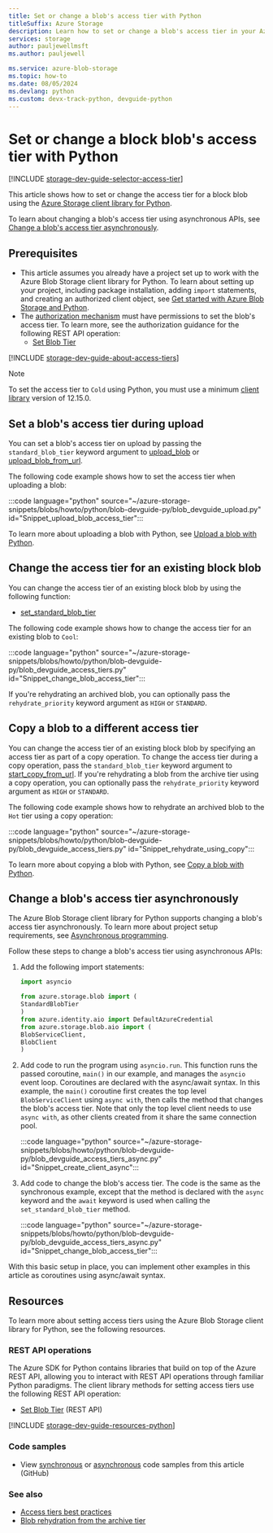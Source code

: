 ```yaml
---
title: Set or change a blob's access tier with Python
titleSuffix: Azure Storage 
description: Learn how to set or change a blob's access tier in your Azure Storage account using the Python client library.
services: storage
author: pauljewellmsft
ms.author: pauljewell

ms.service: azure-blob-storage
ms.topic: how-to
ms.date: 08/05/2024
ms.devlang: python
ms.custom: devx-track-python, devguide-python
---
```


# Set or change a block blob's access tier with Python

[!INCLUDE [storage-dev-guide-selector-access-tier](../../../includes/storage-dev-guides/storage-dev-guide-selector-access-tier.md)]

This article shows how to set or change the access tier for a block blob using the [Azure Storage client library for Python](/python/api/overview/azure/storage).

To learn about changing a blob's access tier using asynchronous APIs, see [Change a blob's access tier asynchronously](#change-a-blobs-access-tier-asynchronously).

## Prerequisites

- This article assumes you already have a project set up to work with the Azure Blob Storage client library for Python. To learn about setting up your project, including package installation, adding `import` statements, and creating an authorized client object, see [Get started with Azure Blob Storage and Python](storage-blob-python-get-started.md).
- The [authorization mechanism](../common/authorize-data-access.md) must have permissions to set the blob's access tier. To learn more, see the authorization guidance for the following REST API operation:
    - [Set Blob Tier](/rest/api/storageservices/set-blob-tier#authorization)

[!INCLUDE [storage-dev-guide-about-access-tiers](../../../includes/storage-dev-guides/storage-dev-guide-about-access-tiers.md)]

> [!NOTE]
> To set the access tier to `Cold` using Python, you must use a minimum [client library](/python/api/azure-storage-blob) version of 12.15.0.

## Set a blob's access tier during upload

You can set a blob's access tier on upload by passing the `standard_blob_tier` keyword argument to [upload_blob](/python/api/azure-storage-blob/azure.storage.blob.blobclient#azure-storage-blob-blobclient-upload-blob) or [upload_blob_from_url](/python/api/azure-storage-blob/azure.storage.blob.blobclient#azure-storage-blob-blobclient-upload-blob-from-url).

The following code example shows how to set the access tier when uploading a blob:

:::code language="python" source="~/azure-storage-snippets/blobs/howto/python/blob-devguide-py/blob_devguide_upload.py" id="Snippet_upload_blob_access_tier":::

To learn more about uploading a blob with Python, see [Upload a blob with Python](storage-blob-upload-python.md).

## Change the access tier for an existing block blob

You can change the access tier of an existing block blob by using the following function:

- [set_standard_blob_tier](/python/api/azure-storage-blob/azure.storage.blob.blobclient#azure-storage-blob-blobclient-set-standard-blob-tier)

The following code example shows how to change the access tier for an existing blob to `Cool`:

:::code language="python" source="~/azure-storage-snippets/blobs/howto/python/blob-devguide-py/blob_devguide_access_tiers.py" id="Snippet_change_blob_access_tier":::

If you're rehydrating an archived blob, you can optionally pass the `rehydrate_priority` keyword argument as `HIGH` or `STANDARD`.

## Copy a blob to a different access tier

You can change the access tier of an existing block blob by specifying an access tier as part of a copy operation. To change the access tier during a copy operation, pass the `standard_blob_tier` keyword argument to [start_copy_from_url](/python/api/azure-storage-blob/azure.storage.blob.blobclient#azure-storage-blob-blobclient-start-copy-from-url). If you're rehydrating a blob from the archive tier using a copy operation, you can optionally pass the `rehydrate_priority` keyword argument as `HIGH` or `STANDARD`.

The following code example shows how to rehydrate an archived blob to the `Hot` tier using a copy operation:

:::code language="python" source="~/azure-storage-snippets/blobs/howto/python/blob-devguide-py/blob_devguide_access_tiers.py" id="Snippet_rehydrate_using_copy":::

To learn more about copying a blob with Python, see [Copy a blob with Python](storage-blob-copy-python.md).

## Change a blob's access tier asynchronously

The Azure Blob Storage client library for Python supports changing a blob's access tier asynchronously. To learn more about project setup requirements, see [Asynchronous programming](storage-blob-python-get-started.md#asynchronous-programming).

Follow these steps to change a blob's access tier using asynchronous APIs:

1. Add the following import statements:

    ```python
    import asyncio

    from azure.storage.blob import (
    StandardBlobTier
    )
    from azure.identity.aio import DefaultAzureCredential
    from azure.storage.blob.aio import (
    BlobServiceClient,
    BlobClient
    )
    ```

1. Add code to run the program using `asyncio.run`. This function runs the passed coroutine, `main()` in our example, and manages the `asyncio` event loop. Coroutines are declared with the async/await syntax. In this example, the `main()` coroutine first creates the top level `BlobServiceClient` using `async with`, then calls the method that changes the blob's access tier. Note that only the top level client needs to use `async with`, as other clients created from it share the same connection pool.

    :::code language="python" source="~/azure-storage-snippets/blobs/howto/python/blob-devguide-py/blob_devguide_access_tiers_async.py" id="Snippet_create_client_async":::

1. Add code to change the blob's access tier. The code is the same as the synchronous example, except that the method is declared with the `async` keyword and the `await` keyword is used when calling the `set_standard_blob_tier` method.

    :::code language="python" source="~/azure-storage-snippets/blobs/howto/python/blob-devguide-py/blob_devguide_access_tiers_async.py" id="Snippet_change_blob_access_tier":::

With this basic setup in place, you can implement other examples in this article as coroutines using async/await syntax.

## Resources

To learn more about setting access tiers using the Azure Blob Storage client library for Python, see the following resources.

### REST API operations

The Azure SDK for Python contains libraries that build on top of the Azure REST API, allowing you to interact with REST API operations through familiar Python paradigms. The client library methods for setting access tiers use the following REST API operation:

- [Set Blob Tier](/rest/api/storageservices/set-blob-tier) (REST API)

[!INCLUDE [storage-dev-guide-resources-python](../../../includes/storage-dev-guides/storage-dev-guide-resources-python.md)]

### Code samples

- View [synchronous](https://github.com/Azure-Samples/AzureStorageSnippets/blob/master/blobs/howto/python/blob-devguide-py/blob_devguide_access_tiers.py) or [asynchronous](https://github.com/Azure-Samples/AzureStorageSnippets/blob/master/blobs/howto/python/blob-devguide-py/blob_devguide_access_tiers_async.py) code samples from this article (GitHub)

### See also

- [Access tiers best practices](access-tiers-best-practices.md)
- [Blob rehydration from the archive tier](archive-rehydrate-overview.md)
